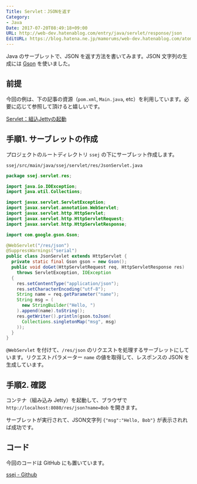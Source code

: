 ```yaml
---
Title: Servlet：JSONを返す
Category:
- Java
Date: 2017-07-20T08:49:18+09:00
URL: http://web-dev.hatenablog.com/entry/java/servlet/response/json
EditURL: https://blog.hatena.ne.jp/mamorums/web-dev.hatenablog.com/atom/entry/8599973812281144650
---
```


Java のサーブレットで、JSON を返す方法を書いてみます。JSON 文字列の生成には [Gson](https://github.com/google/gson) を使いました。


## 前提
今回の例は、下の記事の資源（`pom.xml`, `Main.java`, etc）を利用しています。必要に応じて参照して頂けると嬉しいです。

[Servlet：組込Jettyの起動](/entry/java/servlet/run-embedded-jetty)


## 手順1. サーブレットの作成
プロジェクトのルートディレクトリ `ssej` の下にサーブレット作成します。

`ssej/src/main/java/ssej/servlet/res/JsonServlet.java`

```java
package ssej.servlet.res;

import java.io.IOException;
import java.util.Collections;

import javax.servlet.ServletException;
import javax.servlet.annotation.WebServlet;
import javax.servlet.http.HttpServlet;
import javax.servlet.http.HttpServletRequest;
import javax.servlet.http.HttpServletResponse;

import com.google.gson.Gson;

@WebServlet("/res/json")
@SuppressWarnings("serial")
public class JsonServlet extends HttpServlet {
  private static final Gson gson = new Gson();
  public void doGet(HttpServletRequest req, HttpServletResponse res)
    throws ServletException, IOException
  {
    res.setContentType("application/json");
    res.setCharacterEncoding("utf-8");
    String name = req.getParameter("name");
    String msg = (
      new StringBuilder("Hello, ")
    ).append(name).toString();
    res.getWriter().println(gson.toJson(
      Collections.singletonMap("msg", msg)
    ));
  }
}
```

`@WebServlet` を付けて、`/res/json` のリクエストを処理するサーブレットにしています。リクエストパラメーター `name` の値を取得して、レスポンスの JSON を生成しています。


## 手順2. 確認
コンテナ（組み込み Jetty）を起動して、ブラウザで `http://localhost:8080/res/json?name=Bob` を開きます。

サーブレットが実行されて、JSON文字列 `{"msg":"Hello, Bob"}` が表示されれば成功です。


## コード
今回のコードは GitHub にも置いています。

[ssej - Github](https://github.com/mamorum/blog/tree/master/code/servlet/ssej)
